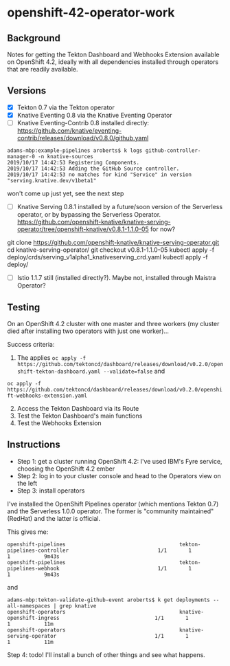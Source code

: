 # openshift-42-operator-work

## Background

Notes for getting the Tekton Dashboard and Webhooks Extension available on OpenShift 4.2, ideally with all dependencies installed through operators that are readily available.

## Versions

- [x] Tekton 0.7 via the Tekton operator
- [x] Knative Eventing 0.8 via the Knative Eventing Operator
- [ ] Knative Eventing-Contrib 0.8 installed directly: https://github.com/knative/eventing-contrib/releases/download/v0.8.0/github.yaml

```
adams-mbp:example-pipelines aroberts$ k logs github-controller-manager-0 -n knative-sources
2019/10/17 14:42:53 Registering Components.
2019/10/17 14:42:53 Adding the GitHub Source controller.
2019/10/17 14:42:53 no matches for kind "Service" in version "serving.knative.dev/v1beta1"
```
won't come up just yet, see the next step

- [ ] Knative Serving 0.8.1 installed by a future/soon version of the Serverless operator, or by bypassing the Serverless Operator. https://github.com/openshift-knative/knative-serving-operator/tree/openshift-knative/v0.8.1-1.1.0-05 for now?

git clone https://github.com/openshift-knative/knative-serving-operator.git
cd knative-serving-operator/
git checkout v0.8.1-1.1.0-05
kubectl apply -f deploy/crds/serving_v1alpha1_knativeserving_crd.yaml
kubectl apply -f deploy/

- [ ] Istio 1.1.7 still (installed directly?). Maybe not, installed through Maistra Operator?

## Testing

On an OpenShift 4.2 cluster with one master and three workers (my cluster died after installing two operators with just one worker)...

Success criteria:

1. The applies
`oc apply -f https://github.com/tektoncd/dashboard/releases/download/v0.2.0/openshift-tekton-dashboard.yaml --validate=false`
and

`oc apply -f https://github.com/tektoncd/dashboard/releases/download/v0.2.0/openshift-webhooks-extension.yaml`

2. Access the Tekton Dashboard via its Route
3. Test the Tekton Dashboard's main functions
4. Test the Webhooks Extension

## Instructions

- Step 1: get a cluster running OpenShift 4.2: I've used IBM's Fyre service, choosing the OpenShift 4.2 ember
- Step 2: log in to your cluster console and head to the Operators view on the left
- Step 3: install operators

I've installed the OpenShift Pipelines operator (which mentions Tekton 0.7) and the Serverless 1.0.0 operator. The former is "community maintained" (RedHat) and the latter is official.

This gives me:

```
openshift-pipelines                                     tekton-pipelines-controller                             1/1       1            1           9m43s
openshift-pipelines                                     tekton-pipelines-webhook                                1/1       1            1           9m43s
```

and

```
adams-mbp:tekton-validate-github-event aroberts$ k get deployments --all-namespaces | grep knative
openshift-operators                                     knative-openshift-ingress                               1/1       1            1           11m
openshift-operators                                     knative-serving-operator                                1/1       1            1           11m
```

Step 4: todo! I'll install a bunch of other things and see what happens.
